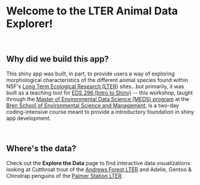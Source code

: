 # Welcome to the LTER Animal Data Explorer!

<br>

## Why did we build this app?

This shiny app was built, in part, to provide users a way of exploring morphological characteristics of the different animal species found within NSF's [Long Term Ecological Research (LTER)](https://lternet.edu/) sites...but primarily, it was built as a teaching tool for [EDS 296 (Intro to Shiny)](https://bren.ucsb.edu/courses/eds-430) -- this workshop, taught through the [Master of Environmental Data Science (MEDS) program](https://ucsb-meds.github.io/) at the [Bren School of Environmental Science and Management](https://bren.ucsb.edu/), is a two-day coding-intensive course meant to provide a introductory foundation in shiny app development.

<br>

## Where's the data?

Check out the **Explore the Data** page to find interactive data visualizations looking at Cutthroat trout of the [Andrews Forest LTER](https://andrewsforest.oregonstate.edu/) and Adelie, Gentoo & Chinstrap penguins of the [Palmer Station LTER](https://pallter.marine.rutgers.edu/).
